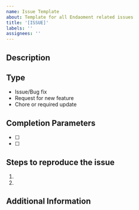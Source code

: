 ```yaml
---
name: Issue Template
about: Template for all Endaoment related issues
title: '[ISSUE]'
labels: ''
assignees: ''
---
```


## Description

## Type <!-- Choose one or more -->

- Issue/Bug fix
- Request for new feature
- Chore or required update

## Completion Parameters <!-- Add a list of all parameters we must have so a reviewer can consider this complete -->

- [ ] 
- [ ] 

## Steps to reproduce the issue <!-- In case this is bug or requires fix, list the steps required to produce the problem -->

1.
2.

## Additional Information <!--  Screenshots, code location, platform & version, etc. -->
